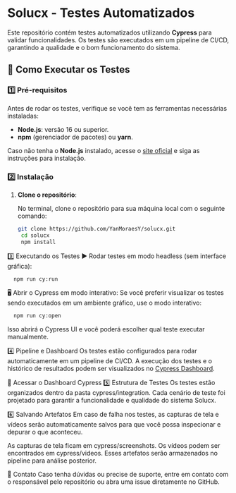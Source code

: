 # **Solucx - Testes Automatizados**

Este repositório contém testes automatizados utilizando **Cypress** para validar funcionalidades. Os testes são executados em um pipeline de CI/CD, garantindo a qualidade e o bom funcionamento do sistema.

## 🚀 **Como Executar os Testes**

### **1️⃣ Pré-requisitos**
Antes de rodar os testes, verifique se você tem as ferramentas necessárias instaladas:

- **Node.js**: versão 16 ou superior.
- **npm** (gerenciador de pacotes) ou **yarn**.

Caso não tenha o **Node.js** instalado, acesse o [site oficial](https://nodejs.org) e siga as instruções para instalação.

### **2️⃣ Instalação**

1. **Clone o repositório**:
   
   No terminal, clone o repositório para sua máquina local com o seguinte comando:
   ```sh
   git clone https://github.com/YanMoraesY/solucx.git
    cd solucx
    npm install 
   ``` 

3️⃣ Executando os Testes
▶️ Rodar testes em modo headless (sem interface gráfica):
  ```sh
    npm run cy:run
  ````

🖥️ Abrir o Cypress em modo interativo:
Se você preferir visualizar os testes sendo executados em um ambiente gráfico, use o modo interativo:
  ```sh
    npm run cy:open
  ```
Isso abrirá o Cypress UI e você poderá escolher qual teste executar manualmente.

4️⃣ Pipeline e Dashboard
Os testes estão configurados para rodar automaticamente em um pipeline de CI/CD. A execução dos testes e o histórico de resultados podem ser visualizados no [Cypress Dashboard](https://cloud.cypress.io/projects/tm2r8v/branches/main/overview).

🔗 Acessar o Dashboard Cypress
5️⃣ Estrutura de Testes
Os testes estão organizados dentro da pasta cypress/integration. Cada cenário de teste foi projetado para garantir a funcionalidade e qualidade do sistema Solucx.

6️⃣ Salvando Artefatos
Em caso de falha nos testes, as capturas de tela e vídeos serão automaticamente salvos para que você possa inspecionar e depurar o que aconteceu.

As capturas de tela ficam em cypress/screenshots.
Os vídeos podem ser encontrados em cypress/videos.
Esses artefatos serão armazenados no pipeline para análise posterior.

📌 Contato
Caso tenha dúvidas ou precise de suporte, entre em contato com o responsável pelo repositório ou abra uma issue diretamente no GitHub.


